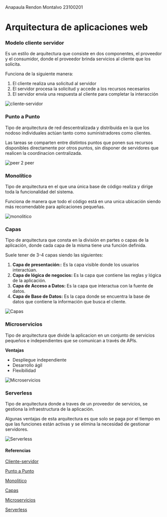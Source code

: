 Anapaula Rendon Montalvo 23100201

# Arquitectura de aplicaciones web

### Modelo cliente servidor

Es un estilo de arquitectura que consiste en dos componentes, el proveedor y el consumidor, donde el proveedor brinda servicios al cliente que los solicita.

Funciona de la siguiente manera:
1. El cliente realiza una solicitud al servidor
2. El servidor procesa la solicitud y accede a los recursos necesarios
3. El servidor envía una respuesta al cliente para completar la interacción

![cliente-servidor](https://edgarbc.wordpress.com/wp-content/uploads/2014/02/501f9-cliente-servidor.png)

### Punto a Punto
Tipo de arquitectura de red descentralizada y distribuida en la que los nodoso individuales actúan tanto como suministradores como clientes.

Las tareas se comparten entre distintos puntos que ponen sus recursos disponibles directamente por otros puntos, sin disponer de servidores que realicen la coordinacion centralizada.

![peer 2 peer](https://javiergarciaescobedo.es/images/stories/despliegue_web/01_implantacion/P2P-network.svg.png)

### Monolítico
Tipo de arquitectura en el que una única base de código realiza y dirige toda la funcionalidad del sistema.

Funciona de manera que todo el código está en una unica ubicación siendo más recomendable para aplicaciones pequeñas.

![monolitico](https://iberasync.es/wp-content/uploads/2022/09/Monolito-de-Software-1024x406.png)

### Capas
Tipo de arquitectura que consta en la división en partes o capas de la aplicación, donde cada capa de la misma tiene una función definida.

Suele tener de 3-4 capas siendo las siguientes:
1. **Capa de presentación:**: Es la capa visible donde los usuarios interactúan.
2. **Capa de lógica de negocios:** Es la capa que contiene las reglas y lógica de la aplicación.
3. **Capa de Acceso a Datos:** Es la capa que interactua con la fuente de datos.
4. **Capa de Base de Datos:** Es la capa donde se encuentra la base de datos que contiene la información que busca el cliente.

![Capas](https://reactiveprogramming.io/_next/image?url=%2Ffigures%2Fcapas.png&w=750&q=75)

### Microservicios
Tipo de arquitectura que divide la aplicacion en un conjunto de servicios pequeños e independientes que se comunican a través de APIs.

**Ventajas**
* Despliegue independiente
* Desarrollo ágil
* Flexibilidad

![Microservicios](https://reactiveprogramming.io/_next/image?url=%2Ffigures%2Fmicroservicios.png&w=1920&q=75)

### Serverless
Tipo de arquitectura donde a traves de un proveedor de servicios, se gestiona la infraestructura de la aplicación.

Algunas ventajas de esta arquitectura es que solo se paga por el tiempo en que las funciones están activas y se elimina la necesidad de gestionar servidores.

![Serverless](https://dc722jrlp2zu8.cloudfront.net/media/uploads/2021/09/17/1.jpg)

#### Referencias

[Cliente-servidor](https://www.arsys.es/blog/todo-sobre-la-arquitectura-cliente-servidor#tree-1)

[Punto a Punto](https://javiergarciaescobedo.es/despliegue-de-aplicaciones-web/76-arquitecturas-web/253-modelos-de-arquitecturas-web)

[Monolitico](https://www.ibm.com/think/topics/monolithic-architecture)

[Capas](https://latamtech-sac.com/que-es-la-arquitectura-en-capas-descubre-sus-ventajas-y-ejemplos/)

[Microservicios](https://www.atlassian.com/es/microservices/microservices-architecture)

[Serverless](https://thebridge.tech/blog/serverless-arquitectura-sin-servidor/)